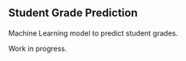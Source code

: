## Student Grade Prediction
####

Machine Learning model to predict student grades.

Work in progress.